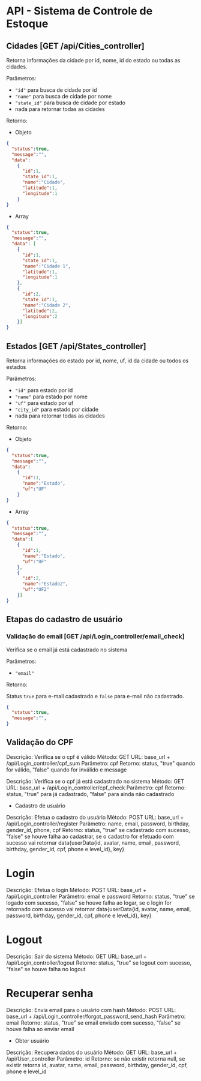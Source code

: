 # API - Sistema de Controle de Estoque

## Cidades [GET /api/Cities_controller]

Retorna informações da cidade por id, nome, id do estado ou todas as cidades.

Parâmetros:

* ```"id"``` para busca de cidade por id  
* ```"name"``` para busca de cidade por nome  
* ```"state_id"``` para busca de cidade por estado  
* nada para retornar todas as cidades

Retorno:

* Objeto

``` json
{
  "status":true,
  "message":"",
  "data":
    {
      "id":1,
      "state_id":1,
      "name":"Cidade",
      "latitude":1,
      "longitude":1
    }
}
```

* Array

``` json
{
  "status":true,
  "message":"",
  "data": [
    {
      "id":1,
      "state_id":1,
      "name":"Cidade 1",
      "latitude":1,
      "longitude":1
    },
    {
      "id":2,
      "state_id":1,
      "name":"Cidade 2",
      "latitude":2,
      "longitude":2
    }]
}
```

## Estados [GET /api/States_controller]

Retorna informações do estado por id, nome, uf, id da cidade ou todos os estados

Parâmetros:

* ```"id"``` para estado por id  
* ```"name"``` para estado por nome  
* ```"uf"``` para estado por uf  
* ```"city_id"``` para estado por cidade  
* nada para retornar todas as cidades

Retorno:

* Objeto

``` json
{
  "status":true,
  "message":"",
  "data":
    {
      "id":1,
      "name":"Estado",
      "uf":"UF"
    }
}
```

* Array

``` json
{
  "status":true,
  "message":"",
  "data":[
    {
      "id":1,
      "name":"Estado",
      "uf":"UF"
    },
    {
      "id":2,
      "name":"Estado2",
      "uf":"UF2"
    }]
}
```

## Etapas do cadastro de usuário

### Validação do email [GET /api/Login_controller/email_check]

Verifica se o email já está cadastrado no sistema

Parâmetros:

* ```"email"```

Retorno:

Status ```true``` para e-mail cadastrado e ```false``` para e-mail não cadastrado.

``` json
{
  "status":true,
  "message":"",
}
```

## Validação do CPF

Descrição: Verifica se o cpf é válido
Método: GET
URL: base_url + /api/Login_controller/cpf_sum
Parâmetro: cpf
Retorno: status, "true" quando for válido, "false" quando for inválido e message

Descrição: Verifica se o cpf já está cadastrado no sistema
Método: GET
URL: base_url + /api/Login_controller/cpf_check
Parâmetro: cpf
Retorno: status, "true" para já cadastrado, "false" para ainda não cadastrado

- Cadastro de usuário

Descrição: Efetua o cadastro do usuário
Método: POST
URL: base_url + /api/Login_controller/register
Parâmetro: name, email, password, birthday, gender_id, phone, cpf
Retorno: status, "true" se cadastrado com sucesso, "false" se houve falha ao cadastrar, se o cadastro for efetuado com sucesso vai retornar data{userData{id, avatar, name, email, password, birthday, gender_id, cpf, phone e level_id}, key}


# Login


Descrição: Efetua o login
Método: POST
URL: base_url + /api/Login_controller
Parâmetro: email e password
Retorno: status, "true" se logado com sucesso, "false" se houve falha ao logar, se o login for retornado com sucesso vai retornar data{userData{id, avatar, name, email, password, birthday, gender_id, cpf, phone e level_id}, key}

# Logout

Descrição: Sair do sistema
Método: GET
URL: base_url + /api/Login_controller/logout
Retorno: status, "true" se logout com sucesso, "false" se houve falha no logout

# Recuperar senha

Descrição: Envia email para o usuário com hash
Método: POST
URL: base_url + /api/Login_controller/forgot_password_send_hash
Parâmetro: email
Retorno: status, "true" se email enviado com sucesso, "false" se houve falha ao enviar email

- Obter usuário

Descrição: Recupera dados do usuário
Método: GET
URL: base_url + /api/User_controller
Parâmetro: id
Retorno: se não existir retorna null, se existir retorna id, avatar, name, email, password, birthday, gender_id, cpf, phone e level_id

